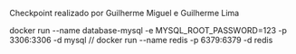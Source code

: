 Checkpoint realizado por Guilherme Miguel e Guilherme Lima


docker run --name database-mysql -e MYSQL_ROOT_PASSWORD=123 -p 3306:3306 -d mysql
//
docker run --name redis -p 6379:6379 -d redis
